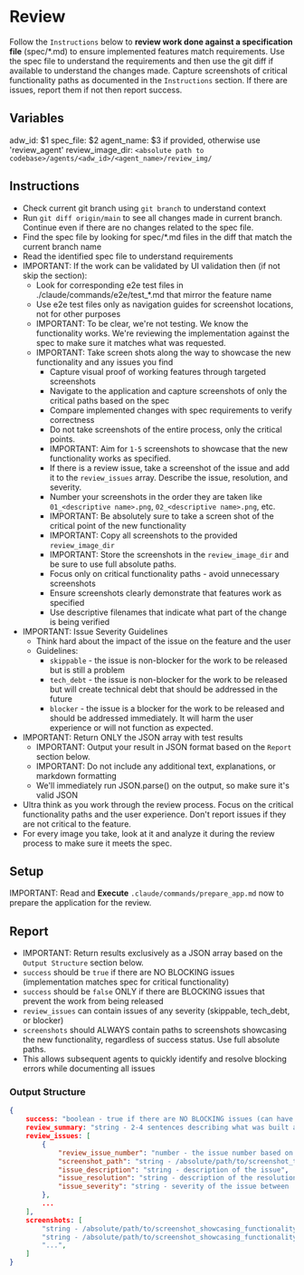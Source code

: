 # Review

Follow the `Instructions` below to **review work done against a specification file** (spec/*.md) to ensure implemented features match requirements. Use the spec file to understand the requirements and then use the git diff if available to understand the changes made. Capture screenshots of critical functionality paths as documented in the `Instructions` section. If there are issues, report them if not then report success.

## Variables

adw_id: $1
spec_file: $2
agent_name: $3 if provided, otherwise use 'review_agent'
review_image_dir: `<absolute path to codebase>/agents/<adw_id>/<agent_name>/review_img/`

## Instructions

- Check current git branch using `git branch` to understand context
- Run `git diff origin/main` to see all changes made in current branch. Continue even if there are no changes related to the spec file.
- Find the spec file by looking for spec/*.md files in the diff that match the current branch name
- Read the identified spec file to understand requirements
- IMPORTANT: If the work can be validated by UI validation then (if not skip the section):
  - Look for corresponding e2e test files in ./claude/commands/e2e/test_*.md that mirror the feature name
  - Use e2e test files only as navigation guides for screenshot locations, not for other purposes
  - IMPORTANT: To be clear, we're not testing. We know the functionality works. We're reviewing the implementation against the spec to make sure it matches what was requested.
  - IMPORTANT: Take screen shots along the way to showcase the new functionality and any issues you find
    - Capture visual proof of working features through targeted screenshots
    - Navigate to the application and capture screenshots of only the critical paths based on the spec
    - Compare implemented changes with spec requirements to verify correctness
    - Do not take screenshots of the entire process, only the critical points.
    - IMPORTANT: Aim for `1-5` screenshots to showcase that the new functionality works as specified.
    - If there is a review issue, take a screenshot of the issue and add it to the `review_issues` array. Describe the issue, resolution, and severity.
    - Number your screenshots in the order they are taken like `01_<descriptive name>.png`, `02_<descriptive name>.png`, etc.
    - IMPORTANT: Be absolutely sure to take a screen shot of the critical point of the new functionality
    - IMPORTANT: Copy all screenshots to the provided `review_image_dir`
    - IMPORTANT: Store the screenshots in the `review_image_dir` and be sure to use full absolute paths.
    - Focus only on critical functionality paths - avoid unnecessary screenshots
    - Ensure screenshots clearly demonstrate that features work as specified
    - Use descriptive filenames that indicate what part of the change is being verified
- IMPORTANT: Issue Severity Guidelines
  - Think hard about the impact of the issue on the feature and the user
  - Guidelines:
    - `skippable` - the issue is non-blocker for the work to be released but is still a problem
    - `tech_debt` - the issue is non-blocker for the work to be released but will create technical debt that should be addressed in the future
    - `blocker` - the issue is a blocker for the work to be released and should be addressed immediately. It will harm the user experience or will not function as expected.
- IMPORTANT: Return ONLY the JSON array with test results
  - IMPORTANT: Output your result in JSON format based on the `Report` section below.
  - IMPORTANT: Do not include any additional text, explanations, or markdown formatting
  - We'll immediately run JSON.parse() on the output, so make sure it's valid JSON
- Ultra think as you work through the review process. Focus on the critical functionality paths and the user experience. Don't report issues if they are not critical to the feature.
- For every image you take, look at it and analyze it during the review process to make sure it meets the spec.

## Setup

IMPORTANT: Read and **Execute** `.claude/commands/prepare_app.md` now to prepare the application for the review.

## Report

- IMPORTANT: Return results exclusively as a JSON array based on the `Output Structure` section below.
- `success` should be `true` if there are NO BLOCKING issues (implementation matches spec for critical functionality)
- `success` should be `false` ONLY if there are BLOCKING issues that prevent the work from being released
- `review_issues` can contain issues of any severity (skippable, tech_debt, or blocker)
- `screenshots` should ALWAYS contain paths to screenshots showcasing the new functionality, regardless of success status. Use full absolute paths.
- This allows subsequent agents to quickly identify and resolve blocking errors while documenting all issues

### Output Structure

```json
{
    success: "boolean - true if there are NO BLOCKING issues (can have skippable/tech_debt issues), false if there are BLOCKING issues",
    review_summary: "string - 2-4 sentences describing what was built and whether it matches the spec. Written as if reporting during a standup meeting. Example: 'The natural language query feature has been implemented with drag-and-drop file upload and interactive table display. The implementation matches the spec requirements for SQL injection protection and supports both CSV and JSON formats. Minor UI improvements could be made but all core functionality is working as specified.'",
    review_issues: [
        {
            "review_issue_number": "number - the issue number based on the index of this issue",
            "screenshot_path": "string - /absolute/path/to/screenshot_that_shows_review_issue.png",
            "issue_description": "string - description of the issue",
            "issue_resolution": "string - description of the resolution",
            "issue_severity": "string - severity of the issue between 'skippable', 'tech_debt', 'blocker'"
        },
        ...
    ],
    screenshots: [
        "string - /absolute/path/to/screenshot_showcasing_functionality.png",
        "string - /absolute/path/to/screenshot_showcasing_functionality.png",
        "...",
    ]
}